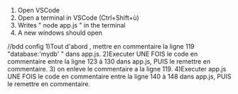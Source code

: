 1) Open VSCode
2) Open a terminal in VSCode (Ctrl+Shift+ù)
3) Writes " node app.js " in the terminal
4) A new windows should open


//bdd config
1)Tout d'abord , mettre en commentaire la ligne 119 "database:'mydb' " dans app.js.
2)Executer  UNE FOIS le code en commentaire entre la ligne 123 à 130 dans app.js, PUIS le remettre en commentaire.
3) on enleve le commentaire a la ligne 119.
4)Executer app.js UNE FOIS le code en commentaire entre la ligne 140 à 148 dans app.js, PUIS le remettre en commentaire.
